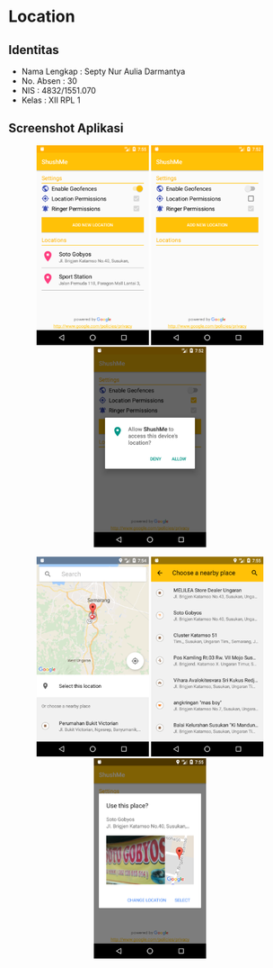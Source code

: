 # Location
## Identitas
* Nama Lengkap : Septy Nur Aulia Darmantya
* No. Absen : 30
* NIS : 4832/1551.070 
* Kelas : XII RPL 1

## Screenshot Aplikasi
<p align="center">
  <img src="https://github.com/septydarmantya/Location/blob/master/screenshots/es%20(1).png" width="200"/>
  <img src="https://github.com/septydarmantya/Location/blob/master/screenshots/es%20(2).png" width="200"/>
  <img src="https://github.com/septydarmantya/Location/blob/master/screenshots/es%20(3).png" width="200"/>
</p>
<p align="center">
  <img src="https://github.com/septydarmantya/Location/blob/master/screenshots/es%20(4).png" width="200"/>
  <img src="https://github.com/septydarmantya/Location/blob/master/screenshots/es%20(5).png" width="200"/>
  <img src="https://github.com/septydarmantya/Location/blob/master/screenshots/es%20(6).png" width="200"/>
</p>
